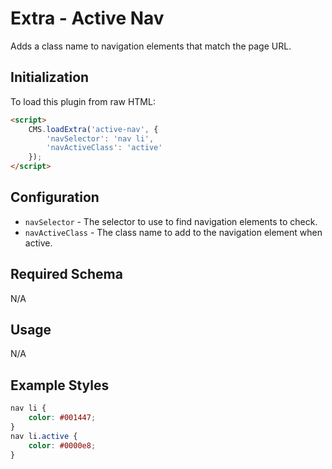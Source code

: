 # Extra - Active Nav

Adds a class name to navigation elements that match the page URL.

## Initialization

To load this plugin from raw HTML:

```html
<script>
	CMS.loadExtra('active-nav', {
		'navSelector': 'nav li',
		'navActiveClass': 'active'
	});
</script>
```


## Configuration

- `navSelector` - The selector to use to find navigation elements to check.
- `navActiveClass` - The class name to add to the navigation element when active.


## Required Schema

N/A

## Usage

N/A

## Example Styles

```css
nav li {
	color: #001447;
}
nav li.active {
	color: #0000e8;
}
```
